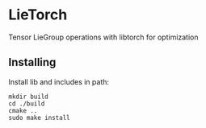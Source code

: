 # LieTorch
Tensor LieGroup operations with libtorch for optimization

## Installing

Install lib and includes in path:

```
mkdir build
cd ./build
cmake ..
sudo make install
```
